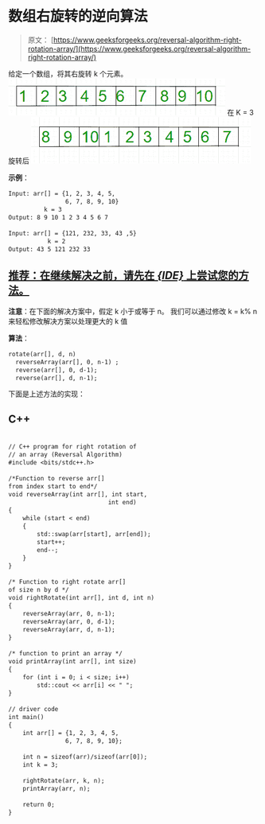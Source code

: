 # 数组右旋转的逆向算法

> 原文： [https://www.geeksforgeeks.org/reversal-algorithm-right-rotation-array/](https://www.geeksforgeeks.org/reversal-algorithm-right-rotation-array/)

给定一个数组，将其右旋转 k 个元素。
![](img/b754fc0e3ccfcef7c392803d8a2b0aee.png)
在 K = 3 旋转后
![](img/ac62c9abc5e2cff356e1adf44883f9b9.png)

**示例**：

```
Input: arr[] = {1, 2, 3, 4, 5, 
                6, 7, 8, 9, 10}
          k = 3
Output: 8 9 10 1 2 3 4 5 6 7

Input: arr[] = {121, 232, 33, 43 ,5}
           k = 2
Output: 43 5 121 232 33

```

## [推荐：在继续解决之前，请先在 ***{IDE}*** 上尝试您的方法。](https://ide.geeksforgeeks.org/)

 **注意**：在下面的解决方案中，假定 k 小于或等于 n。 我们可以通过修改 k = k% n 来轻松修改解决方案以处理更大的 k 值

**算法**：

```
rotate(arr[], d, n)
  reverseArray(arr[], 0, n-1) ;
  reverse(arr[], 0, d-1);
  reverse(arr[], d, n-1);
```

下面是上述方法的实现：

## C++ 

```

// C++ program for right rotation of  
// an array (Reversal Algorithm) 
#include <bits/stdc++.h> 

/*Function to reverse arr[]  
from index start to end*/
void reverseArray(int arr[], int start, 
                            int end) 
{ 
    while (start < end) 
    { 
        std::swap(arr[start], arr[end]); 
        start++; 
        end--; 
    } 
} 

/* Function to right rotate arr[] 
of size n by d */
void rightRotate(int arr[], int d, int n) 
{ 
    reverseArray(arr, 0, n-1); 
    reverseArray(arr, 0, d-1); 
    reverseArray(arr, d, n-1); 
} 

/* function to print an array */
void printArray(int arr[], int size) 
{ 
    for (int i = 0; i < size; i++) 
        std::cout << arr[i] << " "; 
} 

// driver code 
int main() 
{ 
    int arr[] = {1, 2, 3, 4, 5,  
                6, 7, 8, 9, 10}; 

    int n = sizeof(arr)/sizeof(arr[0]); 
    int k = 3; 

    rightRotate(arr, k, n); 
    printArray(arr, n); 

    return 0; 
}  

```